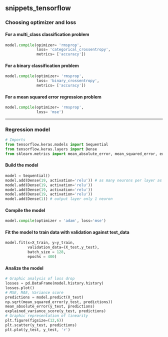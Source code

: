 ## snippets_tensorflow

### Choosing optimizer and loss

#### For a multi_class classification problem
````py
model.compile(opimizer= 'rmsprop',
              loss= 'categorical_crossentropy',
              metrics= ['accuracy'])
````
#### For a binary classification problem
````py
model.compile(optimizer= 'rmsprop',
              loss= 'binary_crossentropy',
              metrics= ['accuracy'])
````
#### For a mean squared error regression problem
````py
model.compile(optimizer= 'rmsprop',
              loss= 'mse')
````

___
### Regression model
````py
# Imports
from tensorflow.keras.models import Sequential
from tensorflow.keras.layers import Dense
from sklearn.metrics import mean_absolute_error, mean_squared_error, explained_variance_score
````

#### Build the model
````py
model = Sequential()
model.add(Dense(19, activation='relu')) # as many neurons per layer as features
model.add(Dense(19, activation='relu'))
model.add(Dense(19, activation='relu'))
model.add(Dense(19, activation='relu'))
model.add(Dense(1)) # output layer only 1 neuron
````

#### Compile the model
````py
model.compile(optimizer = 'adam', loss='mse')
````

#### Fit the model to train data with validation against test_data
````py
model.fit(x=X_train, y=y_train,
          validation_data=(X_test,y_test),
          batch_size = 128,
          epochs = 400)
````

#### Analize the model
````py
# Graphic analysis of loss drop
losses = pd.DataFrame(model.history.history)
losses.plot()
# MSE, MAE, Variance score
predictions = model.predict(X_test)
np.sqrt(mean_squared_error(y_test, predictions))
mean_absolute_error(y_test, predictions)
explained_variance_score(y_test, predictions)
# Graphic representation of linearity
plt.figure(figsize=(12,6))
plt.scatter(y_test, predictions)
plt.plot(y_test, y_test, 'r')
````
